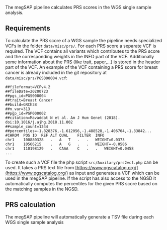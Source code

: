 The megSAP pipeline calculates PRS scores in the WGS single sample analysis. 

## Requirements
To calculate the PRS score of a WGS sample the pipeline needs specialized VCFs in the folder `data/misc/prs/`. For each PRS score a separate VCF is required. The VCF contains all variants which contributes to the PRS score and the corresponding weights in the INFO part of the VCF. Additionally some information about the PRS (like trait, paper,...) is stored in the header part of the VCF. An example of the VCF containing a PRS score for breast cancer is already included in the git repository at `data/misc/prs/PGS000004.vcf`:
```
##fileformat=VCFv4.2
##fileDate=20200723
##pgs_id=PGS000004
##trait=Breast Cancer
##build=GRCh38
##n_var=313
##pgp_id=PGP000002
##citation=Mavaddat N et al. Am J Hum Genet (2018). doi:10.1016/j.ajhg.2018.11.002
##sample_count=1344
##percentiles=-1.828376,-1.612056,-1.488528,-1.406704,-1.33842...
#CHROM	POS	ID	REF	ALT	QUAL	FILTER	INFO
chr1	100880328	.	A	T	.	.	WEIGHT=0.0373
chr1	10566215	.	A	G	.	.	WEIGHT=-0.0586
chr1	110198129	.	CAAA	C	.	.	WEIGHT=0.0458
...
```
To create such a VCF file the php script `src/Auxilary/prs2vcf.php` can be used. It takes a PRS text file from [https://www.pgscatalog.org/](https://www.pgscatalog.org/) as input and generates a VCF which can be used in the megSAP pipeline. If the script has also access to the NGSD it automatically computes the percentiles for the given PRS score based on the matching samples in the NGSD.

## PRS calculation
The megSAP pipeline will automatically generate a TSV file during each WGS single sample analysis 